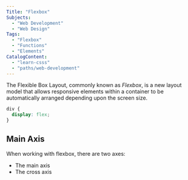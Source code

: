 ```yaml
---
Title: "Flexbox"
Subjects:
  - "Web Development"
  - "Web Design"
Tags:
  - "Flexbox"
  - "Functions"
  - "Elements"
CatalogContent:
  - "learn-csss"
  - "paths/web-development"
---
```


The Flexible Box Layout, commonly known as *Flexbox*, is a new layout model that allows responsive elements within a container to be automatically arranged depending upon the screen size.

```css
div {
  display: flex;
}
```

## Main Axis

When working with flexbox, there are two axes:

- The main axis
- The cross axis
